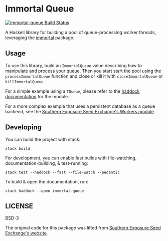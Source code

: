 # Immortal Queue

[![immortal-queue Build Status](https://travis-ci.org/prikhi/immortal-queue.svg?branch=master)](https://travis-ci.org/prikhi/immortal-queue)


A Haskell library for building a pool of queue-processing worker threads,
leveraging the [immortal][immortal] package.


## Usage

To use this library, build an `ImmortalQueue` value describing how to
manipulate and process your queue. Then you start start the pool using the
`processImmortalQueue` function and close or kill it with `closeImmortalQueue`
or `killImmortalQueue`.

For a simple example using a `TQueue`, please refer to the [haddock
documentation][hackage] for the module.

For a more complex example that uses a persistent database as a queue backend,
see the [Southern Exposure Seed Exchange's Workers module][sese-workers].


## Developing

You can build the project with stack:

```
stack build
```

For development, you can enable fast builds with file-watching,
documentation-building, & test-running:
```
stack test --haddock --fast --file-watch --pedantic
````

To build & open the documentation, run:

```
stack haddock --open immortal-queue
````


## LICENSE

BSD-3

The original code for this package was lifted from [Southern Exposure Seed
Exchange's website][sese].


[hackage]: https://hackage.haskell.org/package/immortal-queue/docs/Control-Immortal-Queue.html
[sese-workers]: https://github.com/Southern-Exposure-Seed-Exchange/southernexposure.com/blob/develop/server/src/Workers.hs
[immortal]: https://hackage.haskell.org/package/immortal
[sese]: https://github.com/Southern-Exposure-Seed-Exchange/southernexposure.com
